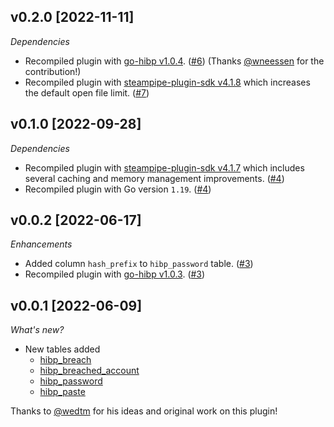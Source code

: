 ## v0.2.0 [2022-11-11]

_Dependencies_

- Recompiled plugin with [go-hibp v1.0.4](https://github.com/wneessen/go-hibp/releases/tag/v1.0.4). ([#6](https://github.com/turbot/steampipe-plugin-hibp/pull/6)) (Thanks [@wneessen](https://github.com/wneessen) for the contribution!)
- Recompiled plugin with [steampipe-plugin-sdk v4.1.8](https://github.com/turbot/steampipe-plugin-sdk/blob/main/CHANGELOG.md#v418-2022-09-08) which increases the default open file limit. ([#7](https://github.com/turbot/steampipe-plugin-hibp/pull/7))

## v0.1.0 [2022-09-28]

_Dependencies_

- Recompiled plugin with [steampipe-plugin-sdk v4.1.7](https://github.com/turbot/steampipe-plugin-sdk/blob/main/CHANGELOG.md#v417-2022-09-08) which includes several caching and memory management improvements. ([#4](https://github.com/turbot/steampipe-plugin-hibp/pull/4))
- Recompiled plugin with Go version `1.19`. ([#4](https://github.com/turbot/steampipe-plugin-hibp/pull/4))

## v0.0.2 [2022-06-17]

_Enhancements_

- Added column `hash_prefix` to `hibp_password` table. ([#3](https://github.com/turbot/steampipe-plugin-hibp/pull/3))
- Recompiled plugin with [go-hibp v1.0.3](https://github.com/wneessen/go-hibp/releases/tag/v1.0.3). ([#3](https://github.com/turbot/steampipe-plugin-hibp/pull/3))

## v0.0.1 [2022-06-09]

_What's new?_

- New tables added
  - [hibp_breach](https://hub.steampipe.io/plugins/turbot/hibp/tables/hibp_breach)
  - [hibp_breached_account](https://hub.steampipe.io/plugins/turbot/hibp/tables/hibp_breached_account)
  - [hibp_password](https://hub.steampipe.io/plugins/turbot/hibp/tables/hibp_password)
  - [hibp_paste](https://hub.steampipe.io/plugins/turbot/hibp/tables/hibp_paste)

Thanks to [@wedtm](https://github.com/wedtm) for his ideas and original work on this plugin!
